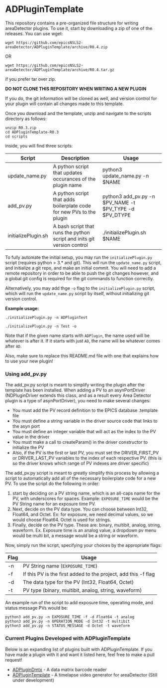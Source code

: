 # ADPluginTemplate

This repository contains a pre-organized file structure for writing areaDetector plugins.
To use it, start by downloading a zip of one of the releases. You can use wget:
```
wget https://github.com/epicsNSLS2-areaDetector/ADPluginTemplate/archive/R0.4.zip
```
OR
```
wget https://github.com/epicsNSLS2-areaDetector/ADPluginTemplate/archive/R0.4.tar.gz
```
if you prefer tar over zip.

**DO NOT CLONE THIS REPOSITORY WHEN WRITING A NEW PLUGIN**

If you do, the git information will be cloned as well, and version control for your plugin will
contain all changes made to this template.

Once you download and the template, unzip and navigate to the scripts directory as follows:
```
unzip R0.3.zip
cd ADPluginTemplate-R0.3
cd scripts
```
inside, you will find three scripts:

Script | Description | Usage
--------|------------------------|--------------
update_name.py | A python script that updates occurances of the plugin name | python3 update_name.py -n $NAME
add_pv.py | A python script that adds boilerplate code for new PVs to the plugin | python3 add_pv.py -n $PV_NAME -t $PV_TYPE -d $PV_DTYPE
initializePlugin.sh | A bash script that runs the python script and inits git version control | ./initializePlugin.sh $NAME

To fully automate the initial setup, you may run the `initializePlugin.py` script (requires python > 3.* and git). This will run the `update_name.py` script, and initialize a git repo, and make an initial commit. You will need to add a remote repository in order to be able to push the git changes however, and a global git config is required for the git commands to function correctly.

Alternatively, you may add thge `-o` flag to the `initializePlugin.py` script, which will run the `update_name.py` script by itself, without initializing git version control.

**Example usage:**

```
./initializePlugin.py -n ADPluginTest
```
```
./initializePlugin.py -n Test -o
```
Note that if the given name starts with `ADPlugin`, the name used will be whatever is after it. If it starts with just `AD`, the name will be whatever comes after `AD`.

Also, make sure to replace this README.md file with one that explains how to use your new plugin!

### Using add_pv.py

The add_pv.py script is meant to simplify writing the plugin after the template has been installed. When adding a PV to an asynPortDriver (NDPluginDriver extends this class, and as a result every Area Detector plugin is a type of asynPortDriver), you need to make several changes:

* You must add the PV record definition to the EPICS database .template file
* You must define a string variable in the driver source code that links to the asyn port
* You must define an integer variable that will act as the index to the PV value in the driver
* You must make a call to createParam() in the driver constructor to initialize the PV
* Also, if the PV is the first or last PV, you must set the DRIVER_FIRST_PV or DRIVER_LAST_PV variables to the index of each respective PV. (this is so the driver knows which range of PV indexes are driver specific)

The add_pv.py script is meant to greatly simplify this process by allowing a script to automatically add all of the necessary boilerplate code for a new PV. To use the script do the following in order:
1) start by deciding on a PV string name, which is an all-caps name for the PV, with underscores for spaces. Example: `EXPOSURE_TIME` would be the PV String name for an exposure time PV.
2) Next, decide on the PV data type. You can choose between Int32, Float64, and Octet. Ex: for exposure, we need decimal values, so we would choose Float64. Octet is used for strings.
3) Finally, decide on the PV type. These are: binary, multibit, analog, string, waveform. Ex. Exposure time is an analog value, a dropdown pv menu would be multi bit, a message would be a string or waveform.

Now, simply run the script, specifying your choices by the appropriate flags:

Flag   | Usage
-------|--------
-n     | PV String name (`EXPOSURE_TIME`)
-f      | If this PV is the first added to the project, add this -f flag
-d      | The data type for the PV (Int32, Float64, Octet)
-t      | PV type (binary, multibit, analog, string, waveform)

An example run of the script to add exposure time, operating mode, and status message PVs would be:
```
python3 add_pv.py -n EXPOSURE_TIME -f -d Float64 -t analog
python3 add_pv.py -n OPERATION_MODE -d Int32 -t multibit
python3 add_pv.py -n STATUS_MESSAGE -d Octet -t waveform
```

### Current Plugins Developed with ADPluginTemplate

Below is an expanding list of plugins built with ADPluginTemplate. If you have made a plugin with it and want it listed here, feel free to make a pull request!

* [ADPluginDmtx](https://github.com/epicsNSLS2-areaDetector/ADPluginDmtx) - A data matrix barcode reader
* [ADPluginTemplate](https://github.com/epicsNSLS2-areaDetector/ADPluginTimelapse) - A timelapse video generator for areaDetector (Still under development)
